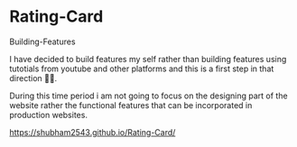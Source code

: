 # Rating-Card
Building-Features

I have decided to build features my self rather than building features using tutotials from youtube and other platforms and this is a first step in that direction ✌🏻.

During this time period i am not going to focus on the designing part of the website rather the functional features that can be incorporated in production websites.

https://shubham2543.github.io/Rating-Card/
